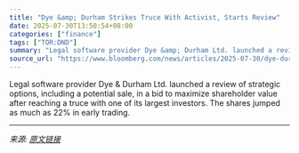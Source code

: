 ```yaml
---
title: "Dye &amp; Durham Strikes Truce With Activist, Starts Review"
date: 2025-07-30T13:50:54+08:00
categories: ["finance"]
tags: ["TOR:DND"]
summary: "Legal software provider Dye &amp; Durham Ltd. launched a review of strategic options, including a potential sale, in a bid to maximize shareholder value after reaching a truce with one of its largest "
source_url: "https://www.bloomberg.com/news/articles/2025-07-30/dye-durham-strikes-truce-with-activist-starts-review"
---
```


Legal software provider Dye &amp; Durham Ltd. launched a review of strategic options, including a potential sale, in a bid to maximize shareholder value after reaching a truce with one of its largest investors. The shares jumped as much as 22% in early trading.

---

*来源: [原文链接](https://www.bloomberg.com/news/articles/2025-07-30/dye-durham-strikes-truce-with-activist-starts-review)*
